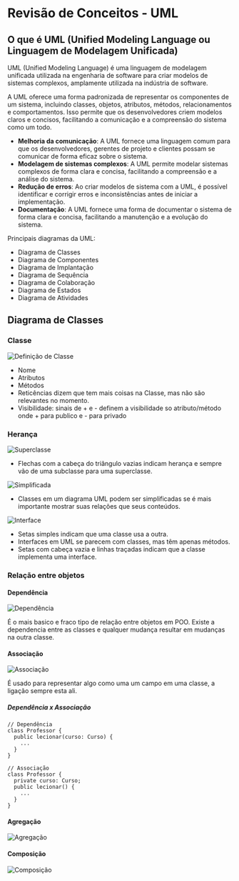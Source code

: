 # Revisão de Conceitos - UML

## O que é UML (Unified Modeling Language ou Linguagem de Modelagem Unificada)

UML (Unified Modeling Language) é uma linguagem de modelagem unificada utilizada na engenharia de software para criar modelos de sistemas complexos, amplamente utilizada na indústria de software.

A UML oferece uma forma padronizada de representar os componentes de um sistema, incluindo classes, objetos, atributos, métodos, relacionamentos e comportamentos. Isso permite que os desenvolvedores criem modelos claros e concisos, facilitando a comunicação e a compreensão do sistema como um todo.

  - **Melhoria da comunicação**: A UML fornece uma linguagem comum para que os desenvolvedores, gerentes de projeto e clientes possam se comunicar de forma eficaz sobre o sistema.
  - **Modelagem de sistemas complexos**: A UML permite modelar sistemas complexos de forma clara e concisa, facilitando a compreensão e a análise do sistema.
  - **Redução de erros**: Ao criar modelos de sistema com a UML, é possível identificar e corrigir erros e inconsistências antes de iniciar a implementação.
  - **Documentação**: A UML fornece uma forma de documentar o sistema de forma clara e concisa, facilitando a manutenção e a evolução do sistema.

Principais diagramas da UML:
  - Diagrama de Classes
  - Diagrama de Componentes
  - Diagrama de Implantação
  - Diagrama de Sequência
  - Diagrama de Colaboração
  - Diagrama de Estados
  - Diagrama de Atividades

## Diagrama de Classes

### Classe

![Definição de Classe](/aula-02/uml/assets/uml-01.png)

- Nome
- Atributos
- Métodos
- Reticências dizem que tem mais coisas na Classe, mas não são relevantes no momento.
- Visibilidade: sinais de + e - definem a visibilidade so atributo/método onde + para publico e - para privado

### Herança

![Superclasse](/aula-02/uml/assets/uml-02.png)

- Flechas com a cabeça do triângulo vazias indicam herança e sempre vão de uma subclasse para uma superclasse.

![Simplificada](/aula-02/uml/assets/uml-03.png)

- Classes em um diagrama UML podem ser simplificadas se é mais importante mostrar suas relações que seus conteúdos.

![Interface](/aula-02/uml/assets/uml-04.png)

- Setas simples indicam que uma classe usa a outra.
- Interfaces em UML se parecem com classes, mas têm apenas métodos.
- Setas com cabeça vazia e linhas traçadas indicam que a classe implementa uma interface.


### Relação entre objetos

#### Dependência

![Dependência](/aula-02/uml/assets/uml-05.png)

É o mais basico e fraco tipo de relação entre objetos em POO. Existe a dependencia entre as classes e qualquer mudança resultar em mudanças na outra classe.

#### Associação

![Associação](/aula-02/uml/assets/uml-06.png)

É usado para representar algo como uma um campo em uma classe, a ligação sempre esta ali.

##### Dependência x Associação

```
// Dependência
class Professor {
  public lecionar(curso: Curso) {
    ...
  }
}

// Associação
class Professor {
  private curso: Curso;
  public lecionar() {
    ...
  }
}
```

#### Agregação

![Agregação](/aula-02/uml/assets/uml-07.png)

#### Composição

![Composição](/aula-02/uml/assets/uml-08.png)
